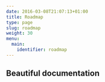 ```yaml
---
date: 2016-03-08T21:07:13+01:00
title: Roadmap
type: page
slug: roadmap
weight: 30
menu:
  main:
    identifier: roadmap
---
```


## Beautiful documentation
